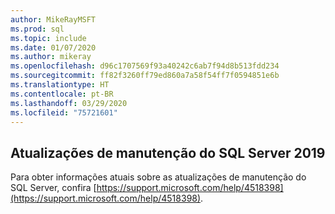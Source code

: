 ```yaml
---
author: MikeRayMSFT
ms.prod: sql
ms.topic: include
ms.date: 01/07/2020
ms.author: mikeray
ms.openlocfilehash: d96c1707569f93a40242c6ab7f94d8b513fdd234
ms.sourcegitcommit: ff82f3260ff79ed860a7a58f54ff7f0594851e6b
ms.translationtype: HT
ms.contentlocale: pt-BR
ms.lasthandoff: 03/29/2020
ms.locfileid: "75721601"
---
```

## <a name="sql-server-2019-servicing-updates"></a>Atualizações de manutenção do SQL Server 2019

Para obter informações atuais sobre as atualizações de manutenção do SQL Server, confira [https://support.microsoft.com/help/4518398](https://support.microsoft.com/help/4518398).
